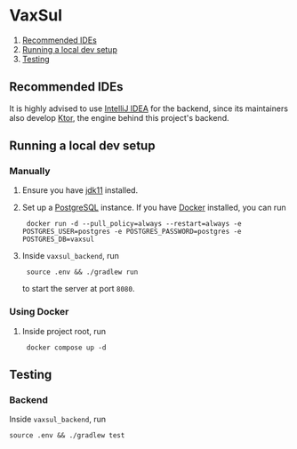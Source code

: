 # VaxSul
1. [Recommended IDEs](#recommended-ides)
2. [Running a local dev setup](#running-a-local-dev-setup)
3. [Testing](#testing)

## Recommended IDEs
It is highly advised to use [IntelliJ IDEA](https://www.jetbrains.com/idea/download) for the backend, since its maintainers also develop [Ktor](https://ktor.io/),
the engine behind this project's backend.

## Running a local dev setup

### Manually 
1. Ensure you have [jdk11](https://www.oracle.com/java/technologies/javase/jdk11-archive-downloads.html) installed.
2. Set up a [PostgreSQL](https://www.postgresql.org/download/) instance. If you have [Docker](https://www.docker.com/get-started/) installed, you can run

        docker run -d --pull_policy=always --restart=always -e POSTGRES_USER=postgres -e POSTGRES_PASSWORD=postgres -e POSTGRES_DB=vaxsul
3. Inside `vaxsul_backend`, run

        source .env && ./gradlew run
    to start the server at port `8080`.

### Using Docker
1. Inside project root, run

        docker compose up -d

## Testing

### Backend
Inside `vaxsul_backend`, run

    source .env && ./gradlew test 